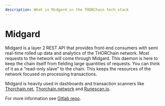 ```yaml
---
description: What is Midgard in the THORChain tech stack
---
```


# Midgard

Midgard is a layer 2 REST API that provides front-end consumers with semi real-time rolled up data and analytics of the THORChain network. Most requests to the network will come through Midgard. This daemon is here to keep the chain itself from fielding large quantities of requests. You can think of it as a “read-only slave” to the chain. This keeps the resources of the network focused on processing transactions.



Midgard is heavily used in dashboards and transaction scanners like [Thorchain.net](https://thorchain.net/), [Thorchain.network](https://thorchain.network/) and [Runescan.io](https://runescan.io/).



For more information see [Gitlab repo](https://gitlab.com/thorchain/midgard).
